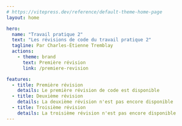 ```yaml
---
# https://vitepress.dev/reference/default-theme-home-page
layout: home

hero:
  name: "Travail pratique 2"
  text: "Les révisions de code du travail pratique 2"
  tagline: Par Charles-Étienne Tremblay
  actions:
    - theme: brand
      text: Première révision
      link: /premiere-revision

features:
  - title: Première révision
    details: Le première révision de code est disponible
  - title: Deuxième révision
    details: La deuxième révision n'est pas encore disponible
  - title: Troisième révision
    details: La troisième révision n'est pas encore disponible
---
```


